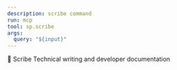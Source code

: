 ```yaml
---
description: scribe command
run: mcp
tool: sp.scribe
args:
  query: "${input}"
---
```


📝 Scribe
Technical writing and developer documentation
